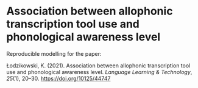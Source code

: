 # Association between allophonic transcription tool use and phonological awareness level
Reproducible modelling for the paper:

Łodzikowski, K. (2021). Association between allophonic transcription tool use and phonological awareness level. *Language Learning & Technology*, *25*(1), 20–30. https://doi.org/10125/44747
